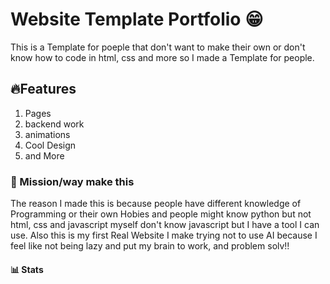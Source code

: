 # Website Template Portfolio 😁
This is a Template for poeple that don't want to make their own or don't know how to code in html, css and more so I made a Template for people.

## 🔥Features
1. Pages
2. backend work
3. animations
4. Cool Design
5. and More

### 🤔 Mission/way make this
The reason I made this is because people have different knowledge of Programming or their own Hobies and people might know python but not html, css and javascript myself don't know javascript but I have a tool I can use. Also this is my first Real Website I make trying not to use AI because I feel like not being lazy and put my brain to work, and problem solv!!

#### 📊 Stats
